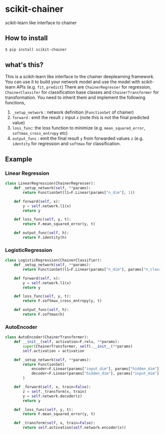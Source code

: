 # scikit-chainer
scikit-learn like interface to chainer

## How to install

```bash
$ pip install scikit-chainer
```

## what's this?
This is a scikit-learn like interface to the chainer deeplearning framework.
You can use it to build your network model and use the model with scikit-learn APIs (e.g. `fit`, `predict`)
There are `ChainerRegresser` for regression, `ChainerClassifer` for classification base classes and `ChainerTransformer` for transformation.
You need to inherit them and implement the following functions,

1. `_setup_network` : network definition (`FunctionSet` of chainer)
2. `forward` : emit the result `z` input `x` (note this is not the final predicted value)
3. `loss_func`: the loss function to minimize (e.g. `mean_squared_error`, `softmax_cross_entropy` etc)
4. `output_func` : emit the final result `y` from forwarded values `z` (e.g. `identity` for regression and `softmax` for classification. 

## Example

### Linear Regression

```python
class LinearRegression(ChainerRegresser):
    def _setup_network(self, **params):
        return FunctionSet(l1=F.Linear(params["n_dim"], 1))

    def forward(self, x):
        y = self.network.l1(x)
        return y

    def loss_func(self, y, t):
        return F.mean_squared_error(y, t)

    def output_func(self, h):
        return F.identity(h)
```

### LogisticRegression
```python
class LogisticRegression(ChainerClassifier):
    def _setup_network(self, **params):
        return FunctionSet(l1=F.Linear(params["n_dim"], params["n_class"]))

    def forward(self, x):
        y = self.network.l1(x)
        return y

    def loss_func(self, y, t):
        return F.softmax_cross_entropy(y, t)

    def output_func(self, h):
        return F.softmax(h)
```

### AutoEncoder

```python
class AutoEncoder(ChainerTransformer):
    def __init__(self, activation=F.relu, **params):
        super(ChainerTransformer, self).__init__(**params)
        self.activation = activation

    def _setup_network(self, **params):
        return FunctionSet(
            encoder=F.Linear(params["input_dim"], params["hidden_dim"]),
            decoder=F.Linear(params["hidden_dim"], params["input_dim"])
        )

    def _forward(self, x, train=False):
        z = self._transform(x, train)
        y = self.network.decoder(z)
        return y

    def _loss_func(self, y, t):
        return F.mean_squared_error(y, t)

    def _transform(self, x, train=False):
        return self.activation(self.network.encoder(x))
```
